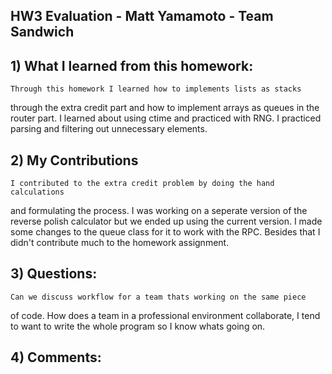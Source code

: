 ## HW3 Evaluation - Matt Yamamoto - Team Sandwich


## 1) What I learned from this homework:
	Through this homework I learned how to implements lists as stacks
through the extra credit part and how to implement arrays as queues in the
router part. I learned about using ctime and practiced with RNG. I practiced
parsing and filtering out unnecessary elements.

## 2) My Contributions
	I contributed to the extra credit problem by doing the hand calculations
and formulating the process. I was working on a seperate version of the
reverse polish calculator but we ended up using the current version. I made
some changes to the queue class for it to work with the RPC. Besides
that I didn't contribute much to the homework assignment.

## 3) Questions:
	Can we discuss workflow for a team thats working on the same piece
of code. How does a team in a professional environment collaborate, I tend
to want to write the whole program so I know whats going on. 	


## 4) Comments:
